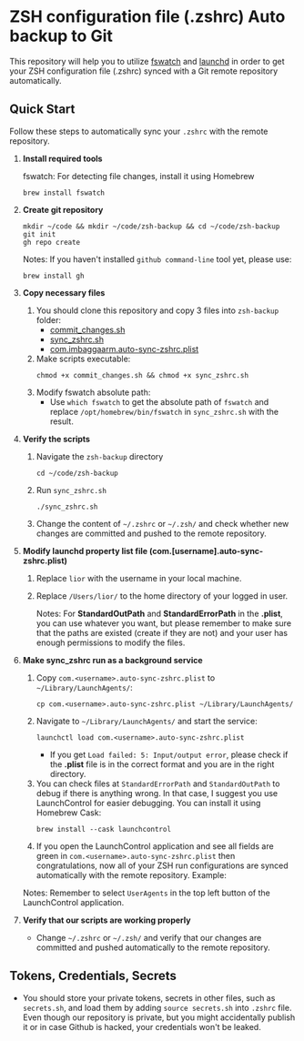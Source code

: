 # ZSH configuration file (.zshrc) Auto backup to Git 
This repository will help you to utilize [fswatch](https://github.com/emcrisostomo/fswatch) and [launchd](https://support.apple.com/en-vn/guide/terminal/apdc6c1077b-5d5d-4d35-9c19-60f2397b2369/mac) in order to get your ZSH configuration file (.zshrc) synced with a Git remote repository automatically.


## Quick Start
Follow these steps to automatically sync your `.zshrc` with the remote repository.

1. **Install required tools**
    
    fswatch: For detecting file changes, install it using Homebrew
    ```
    brew install fswatch
    ```
2. **Create git repository**
    ```shell
    mkdir ~/code && mkdir ~/code/zsh-backup && cd ~/code/zsh-backup
    git init
    gh repo create
    ```
    Notes: If you haven't installed `github command-line` tool yet, please use:
    ```shell
    brew install gh
    ```
3. **Copy necessary files**
    1. You should clone this repository and copy 3 files into `zsh-backup` folder:
        - [commit_changes.sh](./commit_changes.sh)
        - [sync_zshrc.sh](./sync_zshrc.sh)
        - [com.imbaggaarm.auto-sync-zshrc.plist](./com.imbaggaarm.auto-sync-zshrc.plist)
    2. Make scripts executable:
        ```shell
        chmod +x commit_changes.sh && chmod +x sync_zshrc.sh
        ```
    3. Modify fswatch absolute path:
        - Use `which fswatch` to get the absolute path of `fswatch` and replace `/opt/homebrew/bin/fswatch` in `sync_zshrc.sh` with the result.
4. **Verify the scripts**
    1. Navigate the `zsh-backup` directory
        ```shell
        cd ~/code/zsh-backup
        ```
    2. Run `sync_zshrc.sh`
        ```shell
        ./sync_zshrc.sh
        ```
    3. Change the content of `~/.zshrc` or `~/.zsh/` and check whether new changes are committed and pushed to the remote repository.

5. **Modify launchd property list file (com.[username].auto-sync-zshrc.plist)**
    1. Replace `lior` with the username in your local machine.
    2. Replace `/Users/lior/` to the home directory of your logged in user.
    
        Notes: For **StandardOutPath** and **StandardErrorPath** in the **.plist**, you can use whatever you want, but please remember to make sure that the paths are existed (create if they are not) and your user has enough permissions to modify the files.

6. **Make sync_zshrc run as a background service**
    1. Copy `com.<username>.auto-sync-zshrc.plist` to `~/Library/LaunchAgents/`:
        ```shell
        cp com.<username>.auto-sync-zshrc.plist ~/Library/LaunchAgents/
        ```
    2. Navigate to `~/Library/LaunchAgents/` and start the service:
        ```shell
        launchctl load com.<username>.auto-sync-zshrc.plist
        ```
        - If you get `Load failed: 5: Input/output error`, please check if the **.plist** file is in the correct format and you are in the right directory.
    3. You can check files at `StandardErrorPath` and `StandardOutPath` to debug if there is anything wrong. In that case, I suggest you use LaunchControl for easier debugging. You can install it using Homebrew Cask:
        ```shell
        brew install --cask launchcontrol
        ```
    4. If you open the LaunchControl application and see all fields are green in `com.<username>.auto-sync-zshrc.plist` then congratulations, now all of your ZSH run configurations are synced automatically with the remote repository. Example:
  
    Notes: Remember to select `UserAgents` in the top left button of the LaunchControl application.
7. **Verify that our scripts are working properly**
    - Change `~/.zshrc` or `~/.zsh/` and verify that our changes are committed and pushed automatically to the remote repository.

## Tokens, Credentials, Secrets
- You should store your private tokens, secrets in other files, such as `secrets.sh`, and load them by adding `source secrets.sh` into `.zshrc` file. Even though our repository is private, but you might accidentally publish it or in case Github is hacked, your credentials won't be leaked.
